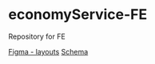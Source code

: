 # economyService-FE
Repository for FE

[Figma - layouts](https://www.figma.com/file/FaFpzn2W8wPESFqpTpO90q/Layout)
[Schema](https://www.figma.com/file/JGlyGpNkHUfpnLKwYhVPDw/m8-chkr?node-id=0%3A1)